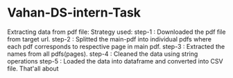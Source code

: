 # Vahan-DS-intern-Task
Extracting data from pdf file:
Strategy used:
step-1 : Downloaded the pdf file from target url.
step-2 : Splitted the main-pdf into individual pdfs where each pdf corresponds to respective page in main pdf.
step-3 : Extracted the names from all pdfs(pages).
step-4 : Cleaned the data using string operations
step-5 : Loaded the data into dataframe and converted into CSV file.
That'all about
